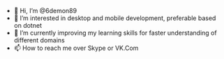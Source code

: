 - 👋 Hi, I’m @6demon89
- 👀 I’m interested in desktop and mobile development, preferable based on dotnet
- 🌱 I’m currently improving my learning skills for faster understanding of different domains
- 📫 How to reach me over Skype or VK.Com
